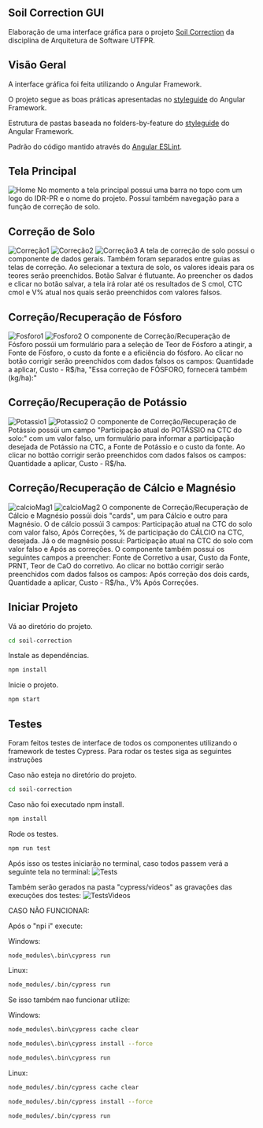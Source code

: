 ## Soil Correction GUI

Elaboração de uma interface gráfica para o projeto [Soil Correction](https://github.com/gabrielcostasilva/sa-soilcorrection) da disciplina de Arquitetura de Software UTFPR.

## Visão Geral

A interface gráfica foi feita utilizando o Angular Framework.

O projeto segue as boas práticas apresentadas no [styleguide](https://angular.io/guide/styleguide) do Angular Framework.

Estrutura de pastas baseada no folders-by-feature do [styleguide](https://angular.io/guide/styleguide#folders-by-feature-structure) do Angular Framework.

Padrão do código mantido através do [Angular ESLint](https://github.com/angular-eslint/angular-eslint).

## Tela Principal

![Home](pics/home.PNG)
No momento a tela principal possui uma barra no topo com um logo do IDR-PR e o nome do projeto. Possuí também navegação para a função de correção de solo.

## Correção de Solo

![Correção1](pics/correcao.PNG)
![Correção2](pics/correcao2.PNG)
![Correção3](pics/correcao3.PNG)
A tela de correção de solo possui o componente de dados gerais. Também foram separados entre guias as telas de correção.
Ao selecionar a textura de solo, os valores ideais para os teores serão preenchidos.
Botão Salvar é flutuante.
Ao preencher os dados e clicar no botão salvar, a tela irá rolar até os resultados de S cmol, CTC cmol e V% atual nos quais serão preenchidos com valores falsos.

## Correção/Recuperação de Fósforo

![Fosforo1](pics/fosforo.PNG)
![Fosforo2](pics/fosforo2.PNG)
O componente de Correção/Recuperação de Fósforo possúi um formulário para a seleção de Teor de Fósforo a atingir, a Fonte de Fósforo, o custo da fonte e a eficiência do fósforo.
Ao clicar no botão corrigir serão preenchidos com dados falsos os campos: Quantidade a aplicar, Custo - R$/ha, "Essa correção de FÓSFORO, fornecerá também (kg/ha):"

## Correção/Recuperação de Potássio

![Potassio1](pics/potassio.PNG)
![Potassio2](pics/potassio2.PNG)
O componente de Correção/Recuperação de Potássio possúi um campo "Participação atual do POTÁSSIO na CTC do solo:" com um valor falso, um formulário para informar a participação desejada de Potássio na CTC, a Fonte de Potássio e o custo da fonte.
Ao clicar no bottão corrigir serão preenchidos com dados falsos os campos: Quantidade a aplicar, Custo - R$/ha.

## Correção/Recuperação de Cálcio e Magnésio

![calcioMag1](pics/calcioMag.PNG)
![calcioMag2](pics/calcioMag2.PNG)
O componente de Correção/Recuperação de Cálcio e Magnésio possúi dois "cards", um para Cálcio e outro para Magnésio. O de cálcio possúi 3 campos: Participação atual na CTC do solo com valor falso, Após Correções, % de participação do CÁLCIO na CTC, desejada. Já o de magnésio possui: Participação atual na CTC do solo com valor falso e Após as correções.
O componente também possui os seguintes campos a preencher: Fonte de Corretivo a usar, Custo da Fonte, PRNT, Teor de CaO do corretivo.
Ao clicar no bottão corrigir serão preenchidos com dados falsos os campos: Após correção dos dois cards, Quantidade a aplicar, Custo - R$/ha., V% Após Correções.

## Iniciar Projeto

Vá ao diretório do projeto.

```bash
cd soil-correction
```

Instale as dependências.

```bash
npm install
```

Inicie o projeto.

```bash
npm start
```

## Testes

Foram feitos testes de interface de todos os componentes utilizando o framework de testes Cypress.
Para rodar os testes siga as seguintes instruções

Caso não esteja no diretório do projeto.

```bash
cd soil-correction
```

Caso não foi executado npm install.

```bash
npm install
```

Rode os testes.

```bash
npm run test
```

Após isso os testes iniciarão no terminal, caso todos passem verá a seguinte tela no terminal:
![Tests](pics/tests.PNG)

Também serão gerados na pasta "cypress/videos" as gravações das execuções dos testes:
![TestsVideos](pics/testsVideos.PNG)

CASO NÃO FUNCIONAR:

Após o "npi i" execute:

Windows:

```bash
node_modules\.bin\cypress run
```

Linux:

```bash
node_modules/.bin/cypress run
```

Se isso também nao funcionar utilize:

Windows:

```bash
node_modules\.bin\cypress cache clear
```

```bash
node_modules\.bin\cypress install --force
```

```bash
node_modules\.bin\cypress run
```

Linux:

```bash
node_modules/.bin/cypress cache clear
```

```bash
node_modules/.bin/cypress install --force
```

```bash
node_modules/.bin/cypress run
```
